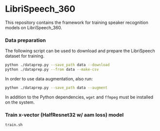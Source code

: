 # LibriSpeech_360

This repository contains the framework for training speaker recognition models on LibriSpeech_360.

### Data preparation

The following script can be used to download and prepare the LibriSpeech dataset for training.

```bash
python ./dataprep.py --save_path data --download
python ./dataprep.py --from data --make-csv
```

In order to use data augmentation, also run:

```bash
python ./dataprep.py --save_path data --augment
```

In addition to the Python dependencies, `wget` and `ffmpeg` must be installed on the system.

### Train x-vector (HalfResnet32 w/ aam loss) model

```bash
train.sh
```
